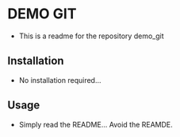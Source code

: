 DEMO GIT
========

* This is a readme for the repository demo_git

Installation 
------------

* No installation required... 

Usage
-----

* Simply read the README... Avoid the REAMDE. 
